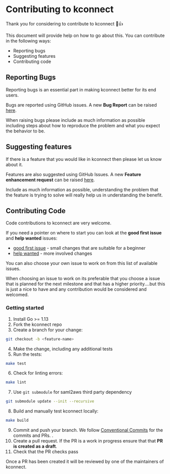 # Contributing to kconnect

Thank you for considering to contribute to kconnect 🎉👍

This document will provide help on how to go about this. You can contribute in the following ways:

* Reporting bugs
* Suggesting features
* Contributing code

## Reporting Bugs

Reporting bugs is an essential part in making kconnect better for its end users.

Bugs are reported using GitHub issues. A new **Bug Report** can be raised [here](https://github.com/fidelity/kconnect/issues/new?assignees=&labels=kind%2Fbug&template=bug_report.md&title=).

When raising bugs please include as much information as possible including steps about how to reproduce the problem and what you expect the behavior to be.

## Suggesting features

If there is a feature that you would like in kconnect then please let us know about it.

Features are also suggested using GitHub Issues. A new **Feature enhancement request** can be raised [here](https://github.com/fidelity/kconnect/issues/new?labels=kind%2Ffeature&template=feature_request.md&title=).

Include as much information as possible, understanding the problem that the feature is trying to solve will really help us in understanding the benefit.

## Contributing Code

Code contributions to kconnect are very welcome.

If you need a pointer on where to start you can look at the **good first issue** and **help wanted** issues:

* [good first issue](https://github.com/fidelity/kconnect/issues?q=is%3Aissue+is%3Aopen+label%3A%22good+first+issue%22) - small changes that are suitable for a beginner
* [help wanted](https://github.com/fidelity/kconnect/issues?q=is%3Aissue+is%3Aopen+label%3A%22help+wanted%22) - more involved changes

You can also choose your own issue to work on from this list of available issues.

When choosing an issue to work on its preferable that you choose a issue that is planned for the next milestone and that has a higher priority....but this is just a nice to have and any contribution would be considered and welcomed.

### Getting started

1. Install Go >= 1.13
2. Fork the kconnect repo
3. Create a branch for your change:

```bash
git checkout -b <feature-name>
```

4. Make the change, including any additional tests
5. Run the tests:

```bash
make test
```

6. Check for linting errors:

```bash
make lint
```

7. Use `git submodule` for saml2aws third party dependency

```bash
git submodule update --init --recursive
```

8. Build and manually test kconnect locally:

```bash
make build
```

9. Commit and push your branch. We follow [Conventional Commits](https://www.conventionalcommits.org/en/v1.0.0/) for the commits and PRs. .
10. Create a pull request. If the PR is a work in progress ensure that that **PR is created as a draft**.
11. Check that the PR checks pass

Once a PR has been created it will be reviewed by one of the maintainers of kconnect.
